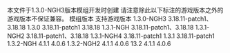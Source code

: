 本文件于1.3.0-NGH3版本模组开发时创建
请注意除此以下标注的游戏版本之外的游戏版本不保证兼容。
模组版本   支持游戏版本
1.3.0-NGH3  3.18.11-patch1、3.18.18
1.3.0  3.18.11-patch1   3.18.18
1.3.1-NGH 3.18.11-patch1、3.18.18
1.3.1-NGH2 3.18.11-patch1、3.18.18
1.3.1-NGH4 3.18.11-patch1
1.3.1 3.18.11-patch1
1.3.2-NGH 4.1.1 4.0.6
1.3.2-NGH2 4.1.1 4.0.6
13.2 4.1.1 4.0.6

